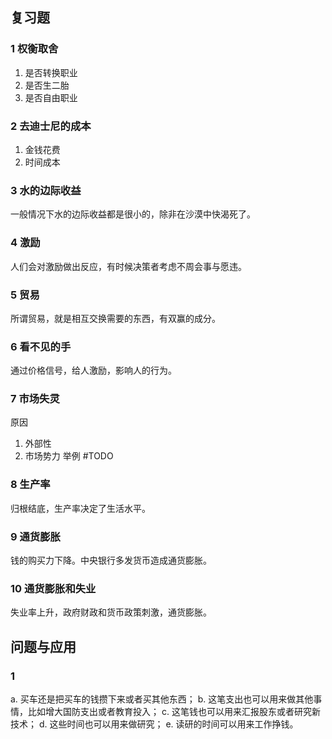 ## 复习题

### 1 权衡取舍

1. 是否转换职业
2. 是否生二胎
3. 是否自由职业

### 2 去迪士尼的成本

1. 金钱花费
2. 时间成本

### 3 水的边际收益

一般情况下水的边际收益都是很小的，除非在沙漠中快渴死了。

### 4 激励

人们会对激励做出反应，有时候决策者考虑不周会事与愿违。

### 5 贸易

所谓贸易，就是相互交换需要的东西，有双赢的成分。

### 6 看不见的手

通过价格信号，给人激励，影响人的行为。

### 7 市场失灵

原因

1. 外部性
2. 市场势力
   举例 #TODO

### 8 生产率

归根结底，生产率决定了生活水平。

### 9 通货膨胀

钱的购买力下降。中央银行多发货币造成通货膨胀。

### 10 通货膨胀和失业

失业率上升，政府财政和货币政策刺激，通货膨胀。

## 问题与应用

### 1

a. 买车还是把买车的钱攒下来或者买其他东西；
b. 这笔支出也可以用来做其他事情，比如增大国防支出或者教育投入；
c. 这笔钱也可以用来汇报股东或者研究新技术；
d. 这些时间也可以用来做研究；
e. 读研的时间可以用来工作挣钱。
